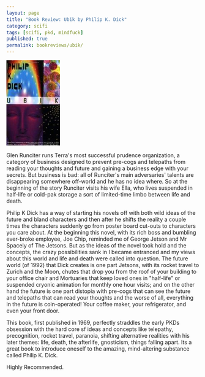 ```yaml
---   
layout: page
title: "Book Review: Ubik by Philip K. Dick"
category: scifi
tags: [scifi, pkd, mindfuck]
published: true
permalink: bookreviews/ubik/
---
```


<img src="/img/books/ubik.jpg" class="book">

Glen Runciter runs Terra's most successful prudence organization, a category of business designed to prevent pre-cogs and telepaths from reading your thoughts and future and gaining a business edge with your secrets. But business is bad: all of Runciter's main adversaries' talents are disappearing somewhere off-world and he has no idea where. So at the beginning of the story Runciter visits his wife Ella, who lives suspended in half-life or cold-pak storage a sort of limited-time limbo between life and death.

Philip K Dick has a way of starting his novels off with both wild ideas of the future and bland characters and then after he shifts the reality a couple times the characters suddenly go from poster board cut-outs to characters you care about. At the beginning this novel, with its rich boss and bumbling ever-broke employee, Joe Chip, reminded me of George Jetson and Mr Spacely of The Jetsons. But as the ideas of the novel took hold and the concepts, the crazy possibilities sank in I became entranced and my views about this world and life and death were called into question. The future world (of 1992) that Dick creates is one part Jetsons, with its rocket travel to Zurich and the Moon, chutes that drop you from the roof of your building to your office chair and Mortuaries that keep loved ones in "half-life" or suspended cryonic animation for monthly one hour visits; and on the other hand the future is one part distopia with pre-cogs that can see the future and telepaths that can read your thoughts and the worse of all, everything in the future is coin-operated! Your coffee maker, your refrigerator, and even your front door.

This book, first published in 1969, perfectly straddles the early PKDs obsession with the hard core sf ideas and concepts like telepathy, precognition, rocket travel, paranoia, shifting alternative realities with his later themes: life, death, the afterlife, gnosticism, things falling apart. Its a great book to introduce oneself to the amazing, mind-altering substance called Philip K. Dick.

Highly Recommended.
